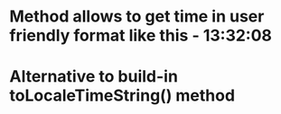 # Method allows to get time in user friendly format like this - 13:32:08
# Alternative to build-in toLocaleTimeString() method
